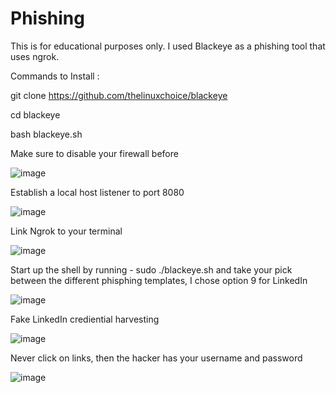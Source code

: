 # Phishing

This is for educational purposes only. I used Blackeye as a phishing tool that uses ngrok. 

Commands to Install :

git clone https://github.com/thelinuxchoice/blackeye

cd blackeye

bash blackeye.sh

Make sure to disable your firewall before

![image](https://user-images.githubusercontent.com/80080368/122428353-d3f7b080-cf5f-11eb-88a6-ad8928658828.png)

Establish a local host listener to port 8080

![image](https://user-images.githubusercontent.com/80080368/122615336-5cf11380-d056-11eb-8270-1dcaf1d9b883.png)

Link Ngrok to your terminal

![image](https://user-images.githubusercontent.com/80080368/122430992-0c988980-cf62-11eb-9863-695304fcab3f.png)

Start up the shell by running - sudo ./blackeye.sh and take your pick between the different phisphing templates, I chose option 9 for LinkedIn

![image](https://user-images.githubusercontent.com/80080368/122428151-ad397a00-cf5f-11eb-9715-2794533e7d45.png)

Fake LinkedIn crediential harvesting 


![image](https://user-images.githubusercontent.com/80080368/122428238-bf1b1d00-cf5f-11eb-849c-9b87d111694f.png)

Never click on links, then the hacker has your username and password

![image](https://user-images.githubusercontent.com/80080368/122858690-ab1d4580-d2e8-11eb-834d-eb0fa4d6d421.png)




